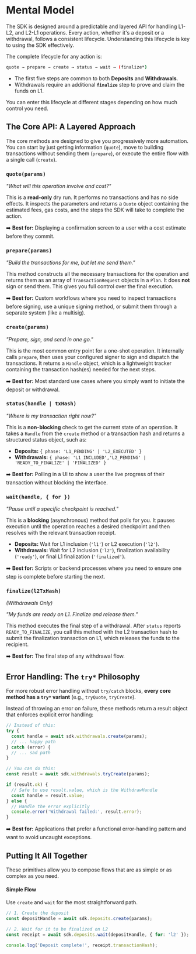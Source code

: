 # Mental Model

The SDK is designed around a predictable and layered API for handling L1-L2, and L2-L1 operations. Every action, whether it's a deposit or a withdrawal, follows a consistent lifecycle. Understanding this lifecycle is key to using the SDK effectively.

The complete lifecycle for any action is:

```bash
quote → prepare → create → status → wait → (finalize*)
```

  * The first five steps are common to both **Deposits** and **Withdrawals**.
  * Withdrawals require an additional **`finalize`** step to prove and claim the funds on L1.

You can enter this lifecycle at different stages depending on how much control you need.

## The Core API: A Layered Approach

The core methods are designed to give you progressively more automation. You can start by just getting information (`quote`), move to building transactions without sending them (`prepare`), or execute the entire flow with a single call (`create`).

### `quote(params)`

*"What will this operation involve and cost?"*

This is a **read-only** dry run. It performs no transactions and has no side effects. It inspects the parameters and returns a `Quote` object containing the estimated fees, gas costs, and the steps the SDK will take to complete the action.

➡️ **Best for:** Displaying a confirmation screen to a user with a cost estimate before they commit.

### `prepare(params)`

*"Build the transactions for me, but let me send them."*

This method constructs all the necessary transactions for the operation and returns them as an array of `TransactionRequest` objects in a `Plan`. It does **not** sign or send them. This gives you full control over the final execution.

➡️ **Best for:** Custom workflows where you need to inspect transactions before signing, use a unique signing method, or submit them through a separate system (like a multisig).

### `create(params)`

*"Prepare, sign, and send in one go."*

This is the most common entry point for a one-shot operation. It internally calls `prepare`, then uses your configured signer to sign and dispatch the transactions. It returns a `Handle` object, which is a lightweight tracker containing the transaction hash(es) needed for the next steps.

➡️ **Best for:** Most standard use cases where you simply want to initiate the deposit or withdrawal.

### `status(handle | txHash)`

*"Where is my transaction right now?"*

This is a **non-blocking** check to get the current state of an operation. It takes a `Handle` from the `create` method or a transaction hash and returns a structured status object, such as:

  * **Deposits:** `{ phase: 'L1_PENDING' | 'L2_EXECUTED' }`
  * **Withdrawals:** `{ phase: 'L1_INCLUDED','L2_PENDING' | 'READY_TO_FINALIZE' | 'FINALIZED' }`

➡️ **Best for:** Polling in a UI to show a user the live progress of their transaction without blocking the interface.

### `wait(handle, { for })`

*"Pause until a specific checkpoint is reached."*

This is a **blocking** (asynchronous) method that polls for you. It pauses execution until the operation reaches a desired checkpoint and then resolves with the relevant transaction receipt.

  * **Deposits:** Wait for L1 inclusion (`'l1'`) or L2 execution (`'l2'`).
  * **Withdrawals:** Wait for L2 inclusion (`'l2'`), finalization availability (`'ready'`), or final L1 finalization (`'finalized'`).

➡️ **Best for:** Scripts or backend processes where you need to ensure one step is complete before starting the next.

### `finalize(l2TxHash)`

*(Withdrawals Only)*

*"My funds are ready on L1. Finalize and release them."*

This method executes the final step of a withdrawal. After `status` reports `READY_TO_FINALIZE`, you call this method with the L2 transaction hash to submit the finalization transaction on L1, which releases the funds to the recipient.

➡️ **Best for:** The final step of any withdrawal flow.

## Error Handling: The `try*` Philosophy

For more robust error handling without `try/catch` blocks, **every core method has a `try*` variant** (e.g., `tryQuote`, `tryCreate`).

Instead of throwing an error on failure, these methods return a result object that enforces explicit error handling:

```ts
// Instead of this:
try {
  const handle = await sdk.withdrawals.create(params);
  // ... happy path
} catch (error) {
  // ... sad path
}

// You can do this:
const result = await sdk.withdrawals.tryCreate(params);

if (result.ok) {
  // Safe to use result.value, which is the WithdrawHandle
  const handle = result.value;
} else {
  // Handle the error explicitly
  console.error('Withdrawal failed:', result.error);
}
```

➡️ **Best for:** Applications that prefer a functional error-handling pattern and want to avoid uncaught exceptions.

## Putting It All Together

These primitives allow you to compose flows that are as simple or as complex as you need.

#### Simple Flow

Use `create` and `wait` for the most straightforward path.

```ts
// 1. Create the deposit
const depositHandle = await sdk.deposits.create(params);

// 2. Wait for it to be finalized on L2
const receipt = await sdk.deposits.wait(depositHandle, { for: 'l2' });

console.log('Deposit complete!', receipt.transactionHash);
```
